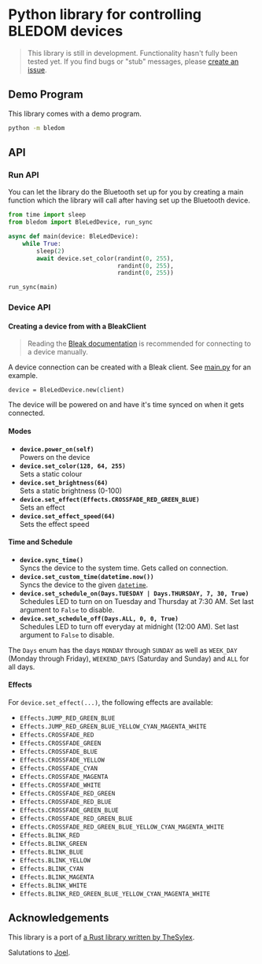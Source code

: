 # Python library for controlling BLEDOM devices

> This library is still in development. Functionality hasn't fully been tested yet. If you find bugs or "stub" messages, please [create an issue](https://github.com/thegreatrazz/pybledom/issues).

## Demo Program

This library comes with a demo program.

```bash
python -m bledom
```

## API

### Run API

You can let the library do the Bluetooth set up for you by creating a main function which the library will call after having set up the Bluetooth device.

```python
from time import sleep
from bledom import BleLedDevice, run_sync

async def main(device: BleLedDevice):
    while True:
        sleep(2)
        await device.set_color(randint(0, 255),
                               randint(0, 255),
                               randint(0, 255))

run_sync(main)
```

### Device API

#### Creating a device from with a BleakClient

> Reading the [Bleak documentation](https://bleak.readthedocs.io/en/latest/) is recommended for connecting to a device manually.

A device connection can be created with a Bleak client. See [main.py](src/bledom/main.py) for an example.

```
device = BleLedDevice.new(client)
```

The device will be powered on and have it's time synced on when it gets connected.

#### Modes

* **`device.power_on(self)`** \
    Powers on the device
* **`device.set_color(128, 64, 255)`** \
    Sets a static colour
* **`device.set_brightness(64)`** \
    Sets a static brightness (0-100)
* **`device.set_effect(Effects.CROSSFADE_RED_GREEN_BLUE)`** \
    Sets an effect
* **`device.set_effect_speed(64)`** \
    Sets the effect speed

#### Time and Schedule

* **`device.sync_time()`** \
    Syncs the device to the system time. Gets called on connection.
* **`device.set_custom_time(datetime.now())`** \
    Syncs the device to the given [`datetime`](https://docs.python.org/3/library/datetime.html#datetime.datetime).
* **`device.set_schedule_on(Days.TUESDAY | Days.THURSDAY, 7, 30, True)`** \
    Schedules LED to turn on on Tuesday and Thursday at 7:30 AM. Set last argument to `False` to disable.
* **`device.set_schedule_off(Days.ALL, 0, 0, True)`** \
    Schedules LED to turn off everyday at midnight (12:00 AM). Set last argument to `False` to disable.

The `Days` enum has the days `MONDAY` through `SUNDAY` as well as `WEEK_DAY` (Monday through Friday), `WEEKEND_DAYS` (Saturday and Sunday) and `ALL` for all days.

#### Effects

For `device.set_effect(...)`, the following effects are available:

* `Effects.JUMP_RED_GREEN_BLUE`
* `Effects.JUMP_RED_GREEN_BLUE_YELLOW_CYAN_MAGENTA_WHITE`
* `Effects.CROSSFADE_RED`
* `Effects.CROSSFADE_GREEN`
* `Effects.CROSSFADE_BLUE`
* `Effects.CROSSFADE_YELLOW`
* `Effects.CROSSFADE_CYAN`
* `Effects.CROSSFADE_MAGENTA`
* `Effects.CROSSFADE_WHITE`
* `Effects.CROSSFADE_RED_GREEN`
* `Effects.CROSSFADE_RED_BLUE`
* `Effects.CROSSFADE_GREEN_BLUE`
* `Effects.CROSSFADE_RED_GREEN_BLUE`
* `Effects.CROSSFADE_RED_GREEN_BLUE_YELLOW_CYAN_MAGENTA_WHITE`
* `Effects.BLINK_RED`
* `Effects.BLINK_GREEN`
* `Effects.BLINK_BLUE`
* `Effects.BLINK_YELLOW`
* `Effects.BLINK_CYAN`
* `Effects.BLINK_MAGENTA`
* `Effects.BLINK_WHITE`
* `Effects.BLINK_RED_GREEN_BLUE_YELLOW_CYAN_MAGENTA_WHITE`


## Acknowledgements

This library is a port of [a Rust library written by TheSylex][rust-lib].

Salutations to [Joel](https://github.com/jxeldotdev).

[rust-lib]: https://github.com/TheSylex/ELK-BLEDOM-bluetooth-led-strip-controller
